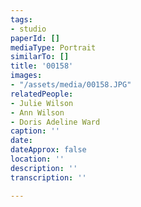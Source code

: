 ```yaml
---
tags:
- studio
paperId: []
mediaType: Portrait
similarTo: []
title: '00158'
images:
- "/assets/media/00158.JPG"
relatedPeople:
- Julie Wilson
- Ann Wilson
- Doris Adeline Ward
caption: ''
date: 
dateApprox: false
location: ''
description: ''
transcription: ''

---
```

